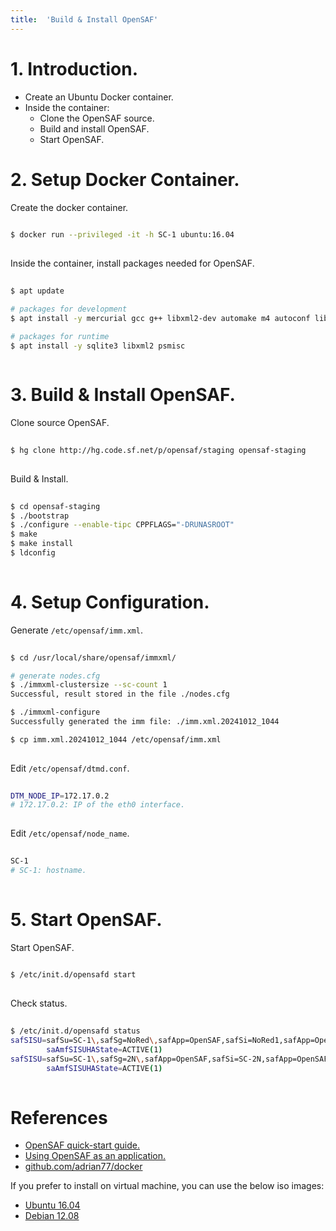 ```yaml
---
title:  'Build & Install OpenSAF'
---
```



# 1. Introduction.
- Create an Ubuntu Docker container.
- Inside the container:
    - Clone the OpenSAF source.
    - Build and install OpenSAF.
    - Start OpenSAF.


# 2. Setup Docker Container.
Create the docker container.
```sh
    
$ docker run --privileged -it -h SC-1 ubuntu:16.04
  
```

Inside the container, install packages needed for OpenSAF.
```sh
  
$ apt update

# packages for development
$ apt install -y mercurial gcc g++ libxml2-dev automake m4 autoconf libtool pkg-config make python-dev libsqlite3-dev rpm vim

# packages for runtime
$ apt install -y sqlite3 libxml2 psmisc
  
```


# 3. Build & Install OpenSAF.
Clone source OpenSAF.
```sh
  
$ hg clone http://hg.code.sf.net/p/opensaf/staging opensaf-staging
  
```

Build & Install.
```sh
  
$ cd opensaf-staging
$ ./bootstrap
$ ./configure --enable-tipc CPPFLAGS="-DRUNASROOT"
$ make
$ make install
$ ldconfig
    
```


# 4. Setup Configuration.

Generate `/etc/opensaf/imm.xml`.
```sh
  
$ cd /usr/local/share/opensaf/immxml/

# generate nodes.cfg
$ ./immxml-clustersize --sc-count 1
Successful, result stored in the file ./nodes.cfg

$ ./immxml-configure
Successfully generated the imm file: ./imm.xml.20241012_1044

$ cp imm.xml.20241012_1044 /etc/opensaf/imm.xml
  
```


Edit `/etc/opensaf/dtmd.conf`.
```sh
  
DTM_NODE_IP=172.17.0.2
# 172.17.0.2: IP of the eth0 interface.
  
```


Edit `/etc/opensaf/node_name`.
```sh
  
SC-1
# SC-1: hostname.
  
```


# 5. Start OpenSAF.
Start OpenSAF.
```sh
   
$ /etc/init.d/opensafd start
   
```

Check status.
```sh
  
$ /etc/init.d/opensafd status
safSISU=safSu=SC-1\,safSg=NoRed\,safApp=OpenSAF,safSi=NoRed1,safApp=OpenSAF
        saAmfSISUHAState=ACTIVE(1)
safSISU=safSu=SC-1\,safSg=2N\,safApp=OpenSAF,safSi=SC-2N,safApp=OpenSAF
        saAmfSISUHAState=ACTIVE(1)
  
```


# References
- [OpenSAF quick-start guide.](https://sourceforge.net/p/opensaf/wiki/OpenSAF%20quick-start%20guide%20%28simulated%20cluster%29)
- [Using OpenSAF as an application.](https://sourceforge.net/p/opensaf/wiki/OpenSAF%20as%20an%20application)
- [github.com/adrian77/docker](https://github.com/adrian77/docker)

If you prefer to install on virtual machine, you can use the below iso images:

- [Ubuntu 16.04](https://releases.ubuntu.com/16.04)
- [Debian 12.08](https://mirror.accum.se/debian-cd/12.8.0)


